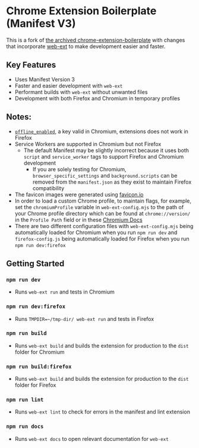 # Chrome Extension Boilerplate (Manifest V3)
This is a fork of [the archived chrome-extension-boilerplate](https://github.com/mh-anwar/mv3-extension-boilerplate) with changes that incorporate [web-ext](https://www.npmjs.com/package/web-ext) to make development easier and faster.

## Key Features
- Uses Manifest Version 3
- Faster and easier development with `web-ext`
- Performant builds with `web-ext` without unwanted files
- Development with both Firefox and Chromium in temporary profiles

## Notes:
- [`offline_enabled`](https://developer.mozilla.org/en-US/docs/Mozilla/Add-ons/WebExtensions/manifest.json/offline_enabled), a key valid in Chromium, extensions does not work in Firefox
- Service Workers are supported in Chromium but not Firefox
  - The default Manifest may be slightly incorrect because it uses both `script` and `service_worker` tags to support Firefox and Chromium development
    - If you are solely testing for Chromium, `browser_specific_settings` and `background.scripts` can be removed from the `manifest.json` as they exist to maintain Firefox compatibility
- The favicon images were generated using [favicon.io](https://favicon.io/)
- In order to load a custom Chrome profile, to maintain flags, for example, set the `chromiumProfile` variable in `web-ext-config.mjs` to the path of your Chrome profile directory which can be found at `chrome://version/` in the `Profile Path` field or in these [Chromium Docs](https://chromium.googlesource.com/chromium/src/+/HEAD/docs/user_data_dir.md)
- There are two different configuration files with `web-ext-config.mjs` being automatically loaded for Chromium when you run `npm run dev` and `firefox-config.js` being automatically loaded for Firefox when you run `npm run dev:firefox`

## Getting Started

### `npm run dev`
- Runs `web-ext run` and tests in Chromium

### `npm run dev:firefox`
- Runs `TMPDIR=~/tmp-dir/ web-ext run` and tests in Firefox

### `npm run build`
- Runs `web-ext build` and builds the extension for production to the `dist` folder for Chromium

### `npm run build:firefox`
- Runs `web-ext build` and builds the extension for production to the `dist` folder for Firefox

### `npm run lint`
- Runs `web-ext lint` to check for errors in the manifest and lint extension

### `npm run docs`
- Runs `web-ext docs` to open relevant documentation for `web-ext`
